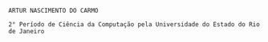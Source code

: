 	ARTUR NASCIMENTO DO CARMO

	2° Período de Ciência da Computação pela Universidade do Estado do Rio de Janeiro

